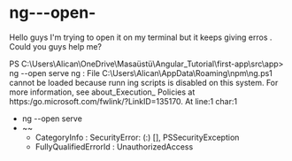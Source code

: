 # ng---open-
Hello guys I'm trying to open it on my terminal but it keeps giving erros . Could you guys help me?

PS C:\Users\Alican\OneDrive\Masaüstü\Angular_Tutorial\first-app\src\app> ng --open serve
ng : File C:\Users\Alican\AppData\Roaming\npm\ng.ps1 cannot be loaded because runn
ing scripts is disabled on this system. For more information, see about_Execution_
Policies at https:/go.microsoft.com/fwlink/?LinkID=135170.
At line:1 char:1
+ ng --open serve
+ ~~
    + CategoryInfo          : SecurityError: (:) [], PSSecurityException
    + FullyQualifiedErrorId : UnauthorizedAccess
